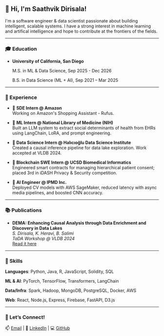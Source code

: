 ## 👋 Hi, I'm Saathvik Dirisala!

I'm a software engineer & data scientist passionate about building intelligent, scalable systems. I have a strong interest in machine learning and artifical intelligence and hope to contribute at the frontiers of the fields.

---

### 🎓 Education
- **University of California, San Diego**
  
  M.S. in ML & Data Science, Sep 2025 - Dec 2026

  B.S. in Data Science (ML + AI), Sep 2021 – Mar 2025  

---

### 🚀 Experience
- 📱 **SDE Intern @ Amazon**  
  Working on Amazon's Shopping Assistant - Rufus.
  
- 🧠 **ML Intern @ National Library of Medicine (NIH)**  
  Built an LLM system to extract social determinants of health from EHRs using LangChain, LoRA, and prompt engineering.

- 🔬 **Data Science Intern @ Halıcıoğlu Data Science Institute**  
  Created a causal inference pipeline for data lake exploration. Work accepted at VLDB 2024.

- 🔗 **Blockchain SWE Intern @ UCSD Biomedical Informatics**  
  Engineered smart contracts for managing hierarchical patient consent; placed 3rd in iDASH Privacy & Security competition.

- 🤖 **AI Engineer @ IPMD Inc.**  
  Deployed CV models with AWS SageMaker, reduced latency with async media pipelines, and boosted CNN accuracy.

---

### 📚 Publications
- **DEMA: Enhancing Causal Analysis through Data Enrichment and Discovery in Data Lakes**  
  _S. Dirisala, K. Heravi, B. Salimi_  
  *TaDA Workshop @ VLDB 2024*  
  [Read it here](https://tabular-data-analysis.github.io/tada2024/papers/TaDA.12.pdf)

---

### 🧰 Skills
**Languages**: Python, Java, R, JavaScript, Solidity, SQL

**ML & AI**: PyTorch, TensorFlow, Transformers, LangChain

**Data/Infra**: Spark, Hadoop, MongoDB, PostgreSQL, Docker, AWS

**Web**: React, Node.js, Express, Firebase, FastAPI, D3.js

---

### 🧩 Let’s Connect!
📫 [Email](mailto:saathvik.pd@gmail.com) | 💼 [LinkedIn](https://linkedin.com/in/saathvik-dirisala-4a1817197) | 💻 [GitHub](https://github.com/saathvikpd)
